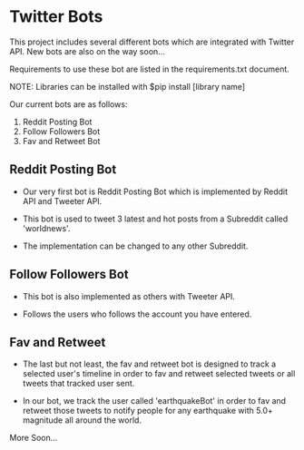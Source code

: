# Twitter Bots

This project includes several different bots which are integrated with Twitter API. New bots are also on the way soon... 

Requirements to use these bot are listed in the requirements.txt document. 

NOTE: Libraries can be installed with $pip install [library name]

Our current bots are as follows:

1. Reddit Posting Bot
2. Follow Followers Bot
3. Fav and Retweet Bot

## Reddit Posting Bot

* Our very first bot is Reddit Posting Bot which is implemented by Reddit API and Tweeter API.

* This bot is used to tweet 3 latest and hot posts from a Subreddit called 'worldnews'. 

* The implementation can be changed to any other Subreddit.

## Follow Followers Bot

* This bot is also implemented as others with Tweeter API.

* Follows the users who follows the account you have entered. 

## Fav and Retweet

* The last but not least, the fav and retweet bot is designed to track a selected user's timeline in order to
  fav and retweet selected tweets or all tweets that tracked user sent.

* In our bot, we track the user called 'earthquakeBot' in order to fav and retweet those tweets to notify people for any earthquake with 5.0+ magnitude all around the world.

More Soon...
